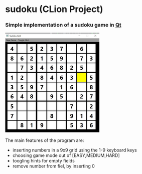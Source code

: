# sudoku (CLion Project)
### Simple implementation of a sudoku game in [Qt](https://www.qt.io/download-qt-installer-oss?hsCtaTracking=99d9dd4f-5681-48d2-b096-470725510d34%7C074ddad0-fdef-4e53-8aa8-5e8a876d6ab4)
<img src="https://github.com/KaMuench/sudoku/blob/main/assets/img/sudoku.jpg" alt="sudoku image" width="300">

The main features of the program are:
- inserting numbers in a 9x9 grid using the 1-9 keyboard keys
- choosing game mode out of [EASY,MEDIUM,HARD]
- toogling hints for empty fields
- remove number from fiel, by inserting 0
